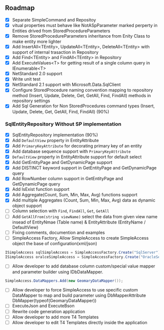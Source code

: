 ## Roadmap
- [x] Separate SimpleCommand and Repositoy
- [x] vitual properties must behave like NotASpParameter marked perperty in Entities drived from StoredProcedureParameters
- [x] Remove StoredProcedureParameters inheritance from Enity Class to make entity more lighter
- [x] Add InsertAll\<TEntity\>, UpdateAll\<TEntity\>, DeleteAll\<TEntity\> with support of internal trasaction in Repository
- [x] Add Find\<TEntity\> and  FindAll\<TEntity\> in Repository
- [X] Add ExecuteValues\<T\> for getting result of a single column query in IEnumerable\<T\>
- [X] NetStandard 2.0 support
- [X] Write unit test
- [X] NetStandard 2.1 support with Microsoft.Data.SqlClient
- [X] Configure StoredProcedure naming convention mapping to repository method (Insert, Update, Delete, Get, GetAll, Find, FindAll) methods in repository settings
- [X] Add Sql Generation for Non StoredProcedures command types (Insert, Update, Delete, Get, GetAll, Find, FindAll) (90%)
### SqlEntityRepository Without SP implementation
- [X] SqlEntityRepository implementation (90%)
- [x] Add `DefaultView` property in EntityAttribute
- [x] Add `PrimaryKeyAttribute` for decorating primary key of an entity
- [x] Add database sequence support with `PrimaryKeyAttribute`
- [X] `DefaultView` property in EntityAttribute support for default select
- [X] Add GetEntityPage and GetDynamicPage support
- [X] Add DISTINCT keyword support in GetEntityPage and GetDynamicPage query
- [X] Add RowNumber column support in GetEntityPage and GetDynamicPage query
- [X] Add IsExist function support
- [X] Add Aggregate(Count, Sum, Min, Max, Avg) functions support
- [X] Add multiple Aggregates (Count, Sum, Min, Max, Avg) data as dynamic object support
- [ ] Column selection with `Find`, `FindAll`, `Get`, `GetAll`
- [ ] Add `GetAllFrom(string viewName)` select the data from given view name insead of EntityNmae (Table name) & EntityAttribute (EntityName / DefaultView)
- [ ] Fixing comments, documention and examples
- [ ] SimpleAccess Factory, Allow SimpleAccess to create SimpleAccess object the base of configuration(xml/json)
```C#
ISimpleAccess sqlSimpleAccess = SimpleAccessFactory.Create("SqlServer")
ISimpleAccess oralceSimpleAccess = SimpleAccessFactory.Create("OracleServer")
```
- [ ] Allow developer to add database column custom/special value mapper and parameter builder using IDbDataMapper.
```C#
SimpleAccess.DataMappers.Add(new GeomaryDataMapper());
```
- [ ] Allow developer to force SimpleAccess to use specific custom DataMapper to map and build parameter using DbMapperAttribute DbMapper(typeof(GeomaryDataMapper)) 
- [ ] ExecuteJson and ExecuteBson
- [ ] Rewrite code generation application
 - [ ] Allow developer to add more T4 Templates
 - [ ] Allow developer to edit T4 Templates directly inside the application
